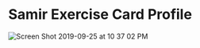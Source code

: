 # Samir Exercise Card Profile

![Screen Shot 2019-09-25 at 10 37 02 PM](https://user-images.githubusercontent.com/54423322/65653957-21422a80-dfe5-11e9-8cbb-8e036a01b10b.png)

